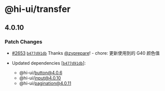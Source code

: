 # @hi-ui/transfer

## 4.0.10

### Patch Changes

- [#2653](https://github.com/XiaoMi/hiui/pull/2653) [`b477d91db`](https://github.com/XiaoMi/hiui/commit/b477d91db15bbc92c8712a9a771af5b332779315) Thanks [@zyprepare](https://github.com/zyprepare)! - chore: 更新使用到的 G40 颜色值

- Updated dependencies [[`b477d91db`](https://github.com/XiaoMi/hiui/commit/b477d91db15bbc92c8712a9a771af5b332779315)]:
  - @hi-ui/button@4.0.6
  - @hi-ui/input@4.0.10
  - @hi-ui/pagination@4.0.11

